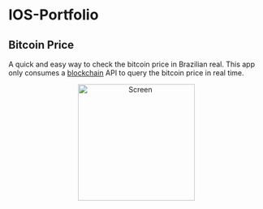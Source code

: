 # IOS-Portfolio

## Bitcoin Price

A quick and easy way to check the bitcoin price in Brazilian real. This app only consumes a [blockchain](https://www.blockchain.com/api) API to query the bitcoin price in real time.

<p align="center">
<img src="https://github.com/paulojunior/iOS-Portfolio/images/precobitcoin.pnj" width="230"  title="Screen">
</p>





